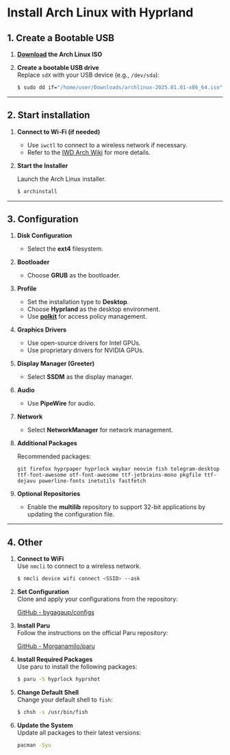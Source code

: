 # Install Arch Linux with Hyprland

## 1. Create a Bootable USB

1. **[Download](https://archlinux.org/download/) the Arch Linux ISO**
   
2. **Create a bootable USB drive**  
   Replace `sdX` with your USB device (e.g., `/dev/sda`):
   ```bash
   $ sudo dd if="/home/user/Downloads/archlinux-2025.01.01-x86_64.iso" of="/dev/sda" status="progress" conv="fsync"
   ```

---

## 2. Start installation

1. **Connect to Wi-Fi (if needed)**

   - Use `iwctl` to connect to a wireless network if necessary.  
   - Refer to the [IWD Arch Wiki](https://wiki.archlinux.org/title/Iwd) for more details.  

2. **Start the Installer**

   Launch the Arch Linux installer.
   ```bash
   $ archinstall
   ```

---

## 3. Configuration

1. **Disk Configuration**

   - Select the **ext4** filesystem.  

2. **Bootloader**

   - Choose **GRUB** as the bootloader.  

3. **Profile**

   - Set the installation type to **Desktop**.  
   - Choose **Hyprland** as the desktop environment.  
   - Use **[polkit](https://wiki.archlinux.org/title/Polkit)** for access policy management.  

4. **Graphics Drivers**

   - Use open-source drivers for Intel GPUs.  
   - Use proprietary drivers for NVIDIA GPUs.  

5. **Display Manager (Greeter)**

   - Select **SSDM** as the display manager.  

6. **Audio**

   - Use **PipeWire** for audio.  

7. **Network**

   - Select **NetworkManager** for network management.  

8. **Additional Packages**

   Recommended packages:
   ```
   git firefox hyprpaper hyprlock waybar neovim fish telegram-desktop ttf-font-awesome otf-font-awesome ttf-jetbrains-mono pkgfile ttf-dejavu powerline-fonts inetutils fastfetch
   ```

9. **Optional Repositories**

   - Enable the **multilib** repository to support 32-bit applications by updating the configuration file.  

---

## 4. Other

1. **Connect to WiFi**  
   Use `nmcli` to connect to a wireless network.
   ```bash
   $ nmcli device wifi connect <SSID> --ask
   ```

2. **Set Configuration**  
   Clone and apply your configurations from the repository:
   
   [GitHub - bygagaup/configs](https://github.com/bygagaup/configs)

3. **Install Paru**  
   Follow the instructions on the official Paru repository:

   [GitHub - Morganamilo/paru](https://github.com/Morganamilo/paru)

4. **Install Required Packages**  
   Use paru to install the following packages:
   ```bash
   $ paru -S hyprlock hyprshot
   ```

5. **Change Default Shell**  
   Change your default shell to `fish`:
   ```bash
   $ chsh -s /usr/bin/fish
   ```

6. **Update the System**  
   Update all packages to their latest versions:
   ```bash
   pacman -Syu
   ```
